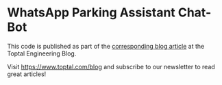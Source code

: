 # WhatsApp Parking Assistant Chat-Bot

This code is published as part of the [corresponding blog article](https://www.toptal.com/chatbot/create-a-whatsapp-chatbot) at the Toptal Engineering Blog.

Visit https://www.toptal.com/blog and subscribe to our newsletter to read great articles!
